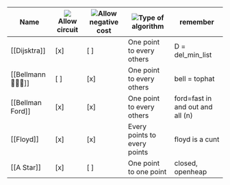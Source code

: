 |Name|![](https://www.notion.so/icons/circle-dashed_gray.svg)Allow circuit|![](https://www.notion.so/icons/circle-remove_gray.svg)Allow negative cost|![](https://www.notion.so/icons/hammer_gray.svg)Type of algorithm|remember|
|---|---|---|---|---|
|[[Dijsktra]]|[x]|[ ]|One point to every others|D = del_min_list|
|[[Bellmann 🔔🧑‍💼]]|[ ]|[x]|One point to every others|bell = tophat|
|[[Bellman Ford]]|[x]|[x]|One point to every others|ford=fast in and out and all (n)|
|[[Floyd]]|[x]|[x]|Every points to every points|floyd is a cunt|
|[[A Star]]|[x]|[ ]|One point to one point|closed, openheap|